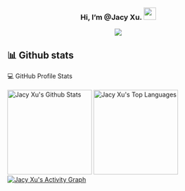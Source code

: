 <h3 align="center">
   Hi, I’m @Jacy Xu.
  <img src="https://media.giphy.com/media/hvRJCLFzcasrR4ia7z/giphy.gif" width="28">
</h3>
<p align="center">
  <a href="https://github.com/XdpCs"><img src="https://readme-typing-svg.herokuapp.com?color=2196F3&lines=Love+programming!+Solidity+Engineer"></a>
</p>

##  📊 Github stats
<summary>💻 GitHub Profile Stats</summary>
  <br/>
    <a href="https://github.com/anuraghazra/github-readme-stats"><img alt="Jacy Xu's Github Stats" src="https://denvercoder1-github-readme-stats.vercel.app/api/?username=XdpCS&count_private=true&show_icons=true&theme=radical&cache_seconds=1800" height="192px"/></a>
  <a href="https://github.com/anuraghazra/github-readme-stats"><img alt="Jacy Xu's Top Languages" src="https://github-readme-stats.vercel.app/api/top-langs/?username=XdpCS&show_icons=true&locale=en&layout=compact&hide=c,html,stata,Tcl,Shell,BatchFile,CSS,SystemVerilog,Assembly&langs_count=15&theme=radical" height="192px"/></a>
  <br/>
<!-- https://github.com/ashutosh00710/github-readme-activity-graph -->
<a href="https://github.com/ashutosh00710/github-readme-activity-graph"><img alt="Jacy Xu's Activity Graph" src="https://denvercoder1-activity-graph.herokuapp.com/graph/?username=XdpCS&bg_color=1F222E&color=F8D866&line=F85D7F&point=FFFFFF&hide_border=true" /></a>
